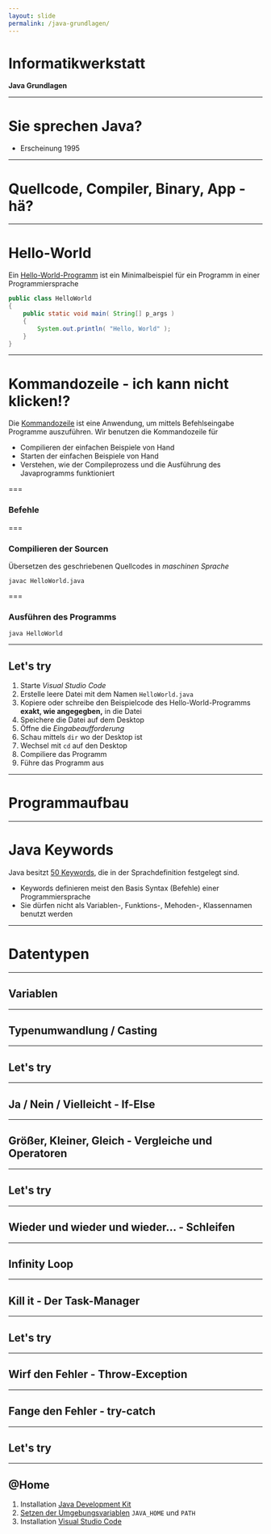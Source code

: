 ```yaml
---
layout: slide
permalink: /java-grundlagen/
---
```


# Informatikwerkstatt
__Java Grundlagen__

---

# Sie sprechen Java?

* Erscheinung 1995

---

# Quellcode, Compiler, Binary, App - hä?

---

# Hello-World

Ein [Hello-World-Programm](https://de.wikipedia.org/wiki/Hallo-Welt-Programm) ist ein Minimalbeispiel für ein Programm in einer Programmiersprache

```java
public class HelloWorld
{
	public static void main( String[] p_args )
	{
		System.out.println( "Hello, World" );
	}
}
```

---

# Kommandozeile - ich kann nicht klicken!?

Die [Kommandozeile](https://de.wikipedia.org/wiki/Kommandozeile) ist eine Anwendung, um mittels Befehlseingabe Programme auszuführen. Wir benutzen die Kommandozeile für

* Compilieren der einfachen Beispiele von Hand
* Starten der einfachen Beispiele von Hand
* Verstehen, wie der Compileprozess und die Ausführung des Javaprogramms funktioniert

===

### Befehle

===

### Compilieren der Sourcen

Übersetzen des geschriebenen Quellcodes in _maschinen Sprache_

```shell
javac HelloWorld.java
```

===

### Ausführen des Programms

```shell
java HelloWorld
```

---

## Let's try

1. Starte _Visual Studio Code_
2. Erstelle leere Datei mit dem Namen ```HelloWorld.java```
3. Kopiere oder schreibe den Beispielcode des Hello-World-Programms __exakt, wie angegegben,__ in die Datei
4. Speichere die Datei auf dem Desktop
5. Öffne die _Eingabeaufforderung_
6. Schau mittels ```dir``` wo der Desktop ist
7. Wechsel mit ```cd``` auf den Desktop
8. Compiliere das Programm
9. Führe das Programm aus

---

# Programmaufbau

---

# Java Keywords

Java besitzt [50 Keywords](https://en.wikipedia.org/wiki/List_of_Java_keywords), die in der Sprachdefinition festgelegt sind.

* Keywords definieren meist den Basis Syntax (Befehle) einer Programmiersprache
* Sie dürfen nicht als Variablen-, Funktions-, Mehoden-, Klassennamen benutzt werden

---

# Datentypen

---

## Variablen

---

## Typenumwandlung / Casting

---

## Let's try

---

## Ja / Nein / Vielleicht - If-Else

---

## Größer, Kleiner, Gleich - Vergleiche und Operatoren

---

## Let's try

---

## Wieder und wieder und wieder... - Schleifen

---

## Infinity Loop

---

## Kill it - Der Task-Manager

---

## Let's try

---

## Wirf den Fehler - Throw-Exception

---

## Fange den Fehler - try-catch

---

## Let's try

---

## @Home

1. Installation [Java Development Kit](https://www.oracle.com/technetwork/java/javase/downloads/index.html)
2. [Setzen der Umgebungsvariablen](https://www.java.com/de/download/help/path.xml) ```JAVA_HOME``` und ```PATH```
3. Installation [Visual Studio Code](https://code.visualstudio.com/)

    
